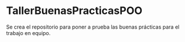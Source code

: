 # TallerBuenasPracticasPOO
Se crea el repositorio para poner a prueba las buenas prácticas para el trabajo en equipo.
